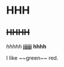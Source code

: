 # HHH
## ~~HHHH~~
*hhhhh*
**jjjjjj**
__hhhh__

<div class="alert alert-block alert-danger">
I like ~~green~~ red. 
</div>
